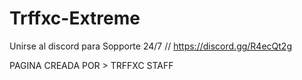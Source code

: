 # Trffxc-Extreme
Unirse al discord para Sopporte 24/7 // https://discord.gg/R4ecQt2g


PAGINA CREADA POR > TRFFXC STAFF
